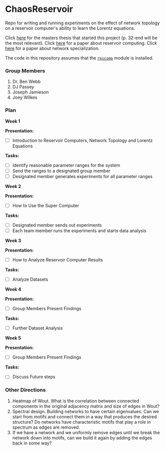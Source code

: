 # ChaosReservoir
Repo for writing and running experiments on the effect of network topology on a reservoir computer's ability to learn the Lorentz equations.

Click [here](Papers/djpassey_thesis.pdf) for the masters thesis that started this project (p. 32-end will be the most relevant). Click [here](Papers/attractor_recon.pdf) for a paper about reservoir computing. Click [here](Papers/spect_dyn_specialization.pdf) for a paper about network specialization.

The code in this repository assumes that the [`rescomp`](https://github.com/djpasseyjr/ReservoirSpecialization) module is installed.

### Group Members
1. Dr. Ben Webb
2. DJ Passey
3. Joseph Jamieson
4. Joey Wilkes

### Plan
**Week 1**

__Presentation:__
* [ ] Introduction to Reservoir Computers, Network Topology and Lorentz Equations

__Tasks:__
* [ ] Identify reasonable parameter ranges for the system
* [ ] Send the ranges to a designated group member
* [ ] Designated member generates experiments for all parameter ranges

**Week 2**

__Presentation:__
* [ ] How to Use the Super Computer

__Tasks:__
* [ ] Designated member sends out experiments
* [ ] Each team member runs the experiments and starts data analysis

**Week 3**

__Presentation:__

* [ ] How to Analyze Reservoir Computer Results

__Tasks:__
* [ ] Analyze Datasets

**Week 4**

__Presentation:__
* [ ] Group Members Present Findings

__Tasks:__
* [ ] Further Dataset Analysis

**Week 5**

__Presentation:__
* [ ] Group Members Present Findings

__Tasks:__
* [ ] Discuss Future steps


### Other Directions

1. Heatmap of Wout. What is the correlation between connected components in the original adjacency matrix and size of edges in Wout?
2. Spectral design. Building networks to have certain eigenvalues. Can we start from motifs and connect them in a way that produces the desired structure? Do networks have characteristic motifs that play a role in spectrum as edges are removed.
3. If we have a network and we uniformly remove edges until we break the network down into motifs, can we build it again by adding the edges back in some way?
